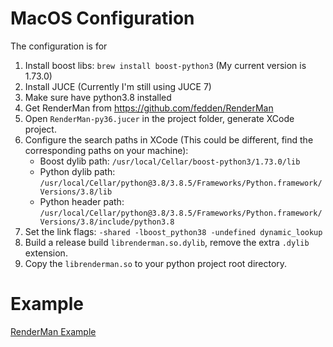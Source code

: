 # MacOS Configuration
The configuration is for
1. Install boost libs: `brew install boost-python3` (My current version is 1.73.0)
2. Install JUCE (Currently I'm still using JUCE 7)
3. Make sure have python3.8 installed
4. Get RenderMan from https://github.com/fedden/RenderMan
5. Open `RenderMan-py36.jucer` in the project folder, generate XCode project.
6. Configure the search paths in XCode (This could be different, find the corresponding paths on your machine):
   - Boost dylib path: `/usr/local/Cellar/boost-python3/1.73.0/lib`
   - Python dylib path: `/usr/local/Cellar/python@3.8/3.8.5/Frameworks/Python.framework/Versions/3.8/lib`
   - Python header path: `/usr/local/Cellar/python@3.8/3.8.5/Frameworks/Python.framework/Versions/3.8/include/python3.8`
7. Set the link flags: `-shared -lboost_python38 -undefined dynamic_lookup`
7. Build a release build `librenderman.so.dylib`, remove the extra `.dylib` extension.
8. Copy the `librenderman.so` to your python project root directory.

# Example
[RenderMan Example](http://doc.gold.ac.uk/~lfedd001/renderman.html)
